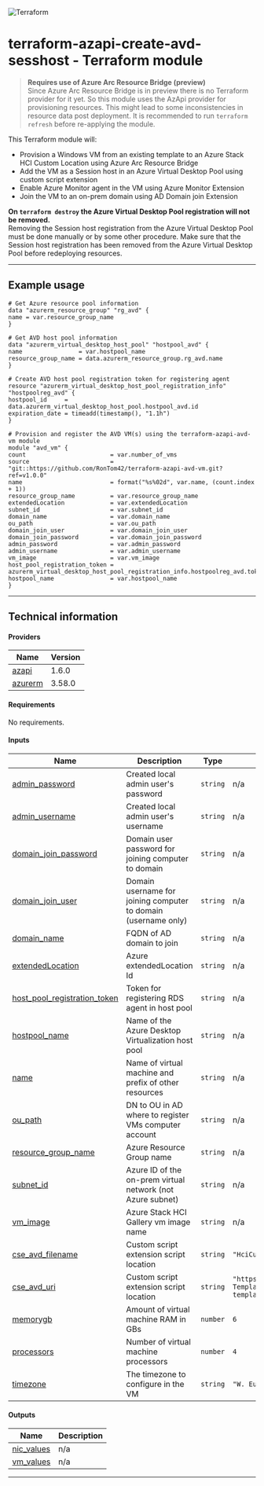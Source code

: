 <!-- BEGIN_TF_DOCS -->
![Terraform](https://img.shields.io/badge/terraform-%235835CC.svg?style=for-the-badge&logo=terraform&logoColor=white)

# terraform-azapi-create-avd-sesshost - Terraform module

> **Requires use of Azure Arc Resource Bridge (preview)**  
> Since Azure Arc Resource Bridge is in preview there is no Terraform provider
> for it yet. So this module uses the AzApi provider for provisioning resources.
> This might lead to some inconsistencies in resource data post deployment.
> It is recommended to run `terraform refresh` before re-applying the module.

This Terraform module will:
  - Provision a Windows VM from an existing template to an Azure Stack HCI Custom Location using Azure Arc Resource Bridge
  - Add the VM as a Session host in an Azure Virtual Desktop Pool using custom script extension
  - Enable Azure Monitor agent in the VM using Azure Monitor Extension
  - Join the VM to an on-prem domain using AD Domain join Extension

**On `terraform destroy` the Azure Virtual Desktop Pool registration will not be removed.**  
Removing the Session host registration from the Azure Virtual Desktop Pool must be done manually or by some other procedure.
Make sure that the Session host registration has been removed from the Azure Virtual Desktop Pool before redeploying resources.

---

## Example usage
```hcl
# Get Azure resource pool information
data "azurerm_resource_group" "rg_avd" {
name = var.resource_group_name
}

# Get AVD host pool information
data "azurerm_virtual_desktop_host_pool" "hostpool_avd" {
name                = var.hostpool_name
resource_group_name = data.azurerm_resource_group.rg_avd.name
}

# Create AVD host pool registration token for registering agent
resource "azurerm_virtual_desktop_host_pool_registration_info" "hostpoolreg_avd" {
hostpool_id     = data.azurerm_virtual_desktop_host_pool.hostpool_avd.id
expiration_date = timeadd(timestamp(), "1.1h")
}

# Provision and register the AVD VM(s) using the terraform-azapi-avd-vm module
module "avd_vm" {
count                        = var.number_of_vms
source                       = "git::https://github.com/RonTom42/terraform-azapi-avd-vm.git?ref=v1.0.0"
name                         = format("%s%02d", var.name, (count.index + 1))
resource_group_name          = var.resource_group_name
extendedLocation             = var.extendedLocation
subnet_id                    = var.subnet_id
domain_name                  = var.domain_name
ou_path                      = var.ou_path
domain_join_user             = var.domain_join_user
domain_join_password         = var.domain_join_password
admin_password               = var.admin_password
admin_username               = var.admin_username
vm_image                     = var.vm_image
host_pool_registration_token = azurerm_virtual_desktop_host_pool_registration_info.hostpoolreg_avd.token
hostpool_name                = var.hostpool_name
}
```

---

## Technical information

#### Providers

| Name | Version |
|------|---------|
| <a name="provider_azapi"></a> [azapi](#provider_azapi) | 1.6.0 |
| <a name="provider_azurerm"></a> [azurerm](#provider_azurerm) | 3.58.0 |

#### Requirements

No requirements.

#### Inputs

| Name | Description | Type | Default | Required |
|------|-------------|------|---------|:--------:|
| <a name="input_admin_password"></a> [admin_password](#input_admin_password) | Created local admin user's password | `string` | n/a | yes |
| <a name="input_admin_username"></a> [admin_username](#input_admin_username) | Created local admin user's username | `string` | n/a | yes |
| <a name="input_domain_join_password"></a> [domain_join_password](#input_domain_join_password) | Domain user password for joining computer to domain | `string` | n/a | yes |
| <a name="input_domain_join_user"></a> [domain_join_user](#input_domain_join_user) | Domain username for joining computer to domain (username only) | `string` | n/a | yes |
| <a name="input_domain_name"></a> [domain_name](#input_domain_name) | FQDN of AD domain to join | `string` | n/a | yes |
| <a name="input_extendedLocation"></a> [extendedLocation](#input_extendedLocation) | Azure extendedLocation Id | `string` | n/a | yes |
| <a name="input_host_pool_registration_token"></a> [host_pool_registration_token](#input_host_pool_registration_token) | Token for registering RDS agent in host pool | `string` | n/a | yes |
| <a name="input_hostpool_name"></a> [hostpool_name](#input_hostpool_name) | Name of the Azure Desktop Virtualization host pool | `string` | n/a | yes |
| <a name="input_name"></a> [name](#input_name) | Name of virtual machine and prefix of other resources | `string` | n/a | yes |
| <a name="input_ou_path"></a> [ou_path](#input_ou_path) | DN to OU in AD where to register VMs computer account | `string` | n/a | yes |
| <a name="input_resource_group_name"></a> [resource_group_name](#input_resource_group_name) | Azure Resource Group name | `string` | n/a | yes |
| <a name="input_subnet_id"></a> [subnet_id](#input_subnet_id) | Azure ID of the on-prem virtual network (not Azure subnet) | `string` | n/a | yes |
| <a name="input_vm_image"></a> [vm_image](#input_vm_image) | Azure Stack HCI Gallery vm image name | `string` | n/a | yes |
| <a name="input_cse_avd_filename"></a> [cse_avd_filename](#input_cse_avd_filename) | Custom script extension script location | `string` | `"HciCustomScript.ps1"` | no |
| <a name="input_cse_avd_uri"></a> [cse_avd_uri](#input_cse_avd_uri) | Custom script extension script location | `string` | `"https://raw.githubusercontent.com/Azure/RDS-Templates/master/ARM-wvd-templates/HCI/HciCustomScript.ps1"` | no |
| <a name="input_memorygb"></a> [memorygb](#input_memorygb) | Amount of virtual machine RAM in GBs | `number` | `6` | no |
| <a name="input_processors"></a> [processors](#input_processors) | Number of virtual machine processors | `number` | `4` | no |
| <a name="input_timezone"></a> [timezone](#input_timezone) | The timezone to configure in the VM | `string` | `"W. Europe Standard Time"` | no |

#### Outputs

| Name | Description |
|------|-------------|
| <a name="output_nic_values"></a> [nic_values](#output_nic_values) | n/a |
| <a name="output_vm_values"></a> [vm_values](#output_vm_values) | n/a |

---


<!-- END_TF_DOCS -->